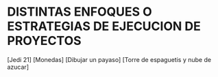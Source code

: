 # DISTINTAS ENFOQUES O ESTRATEGIAS DE EJECUCION DE PROYECTOS

[Jedi 21]
[Monedas]
[Dibujar un payaso]
[Torre de espaguetis y nube de azucar]
